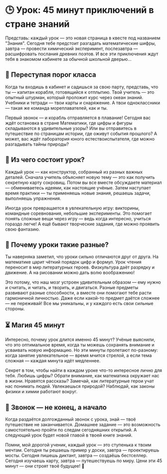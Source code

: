 # 🕒 Урок: 45 минут приключений в стране знаний

Представь: каждый урок — это новая страница в квесте под названием "Знания". Сегодня тебе предстоит разгадать математические шифры, завтра — провести химический эксперимент, послезавтра — расшифровать послания древних поэтов. И все эти приключения ждут тебя в знакомом кабинете за обычной школьной дверью...

## 🚪 Переступая порог класса

Когда ты входишь в кабинет и садишься за свою парту, представь, что ты — капитан корабля, готовящийся к отплытию. Твой учитель — это опытный штурман, который проложит курс через океан знаний. Учебники и тетради — твои карты и снаряжение. А твои одноклассники — такая же команда мореплавателей, как и ты.

Первый звонок — и корабль отправляется в плавание! Сегодня вас ждёт остановка в стране Математики, где цифры и фигуры складываются в удивительные узоры? Или вы отправитесь в путешествие по страницам истории, где оживут события прошлого? А может, вас ждёт лаборатория юного естествоиспытателя, где можно разгадывать тайны природы?

## 🧩 Из чего состоит урок?

Каждый урок — как конструктор, собранный из разных важных деталей. Сначала учитель объясняет новую тему — это как получить секретную карту сокровищ. Потом вы все вместе обсуждаете материал — обмениваетесь идеями, как настоящие учёные. Затем наступает время практики — ты применяешь новые знания, решаешь задачи, выполняешь упражнения.

Иногда урок превращается в увлекательную игру: викторины, командные соревнования, небольшие эксперименты. Это помогает понять сложные вещи через игру — ведь когда интересно, учиться гораздо легче! А ещё бывают творческие задания, где можно проявить свою фантазию.

## 🤔 Почему уроки такие разные?

Ты наверняка заметил, что уроки сильно отличаются друг от друга. На математике царит чёткий порядок цифр и формул. Урок чтения переносит в мир литературных героев. Физкультура даёт разрядку и движение. А на рисовании можно дать волю воображению!

Это потому, что наш мозг устроен удивительным образом — ему нужно и считать, и читать, и творить, и двигаться. Разные предметы развивают разные способности, а вместе они помогают тебе расти гармоничной личностью. Даже если какой-то предмет даётся сложнее — не переживай! Все мы уникальны, и у каждого есть свои сильные стороны.

## ⏳ Магия 45 минут

Интересно, почему урок длится именно 45 минут? Учёные выяснили, что это оптимальное время, когда ты можешь сохранять внимание и усваивать новую информацию. Но эти минуты пролетают по-разному: когда занятие увлекательное — время мчится стрелой, а если тема сложная — каждая минута идёт медленнее.

Секрет в том, чтобы найти в каждом уроке что-то интересное лично для тебя. Любишь цифры? Обрати внимание, как математика окружает нас в жизни. Нравятся рассказы? Замечай, как литературные герои учат нас понимать людей. Увлекаешься природой? Наблюдай, как законы физики и химии работают вокруг.

## 🔔 Звонок — не конец, а начало

Когда раздаётся долгожданный звонок с урока, знай — твоё путешествие не заканчивается. Домашнее задание — это возможность самостоятельно пройти по следам сегодняшних открытий. А следующий урок будет новой главой в твоей книге знаний.

Помни, мой дорогой ученик, каждый урок — это ступенька к твоим мечтам. Сегодня ты решаешь пример у доски, завтра — проектируешь мосты. Сегодня пишешь диктант, завтра — создаёшь бестселлер. Сегодня изучаешь карту, завтра — путешествуешь по миру. Цени эти 45 минут — они строят твоё будущее! 🌟